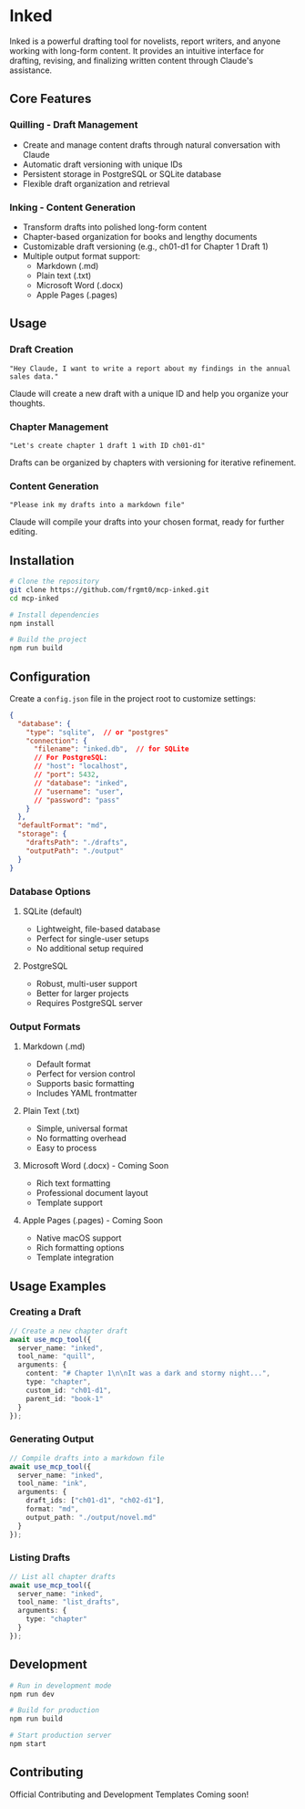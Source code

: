 # Inked

Inked is a powerful drafting tool for novelists, report writers, and anyone working with long-form content. It provides an intuitive interface for drafting, revising, and finalizing written content through Claude's assistance.

## Core Features

### Quilling - Draft Management
- Create and manage content drafts through natural conversation with Claude
- Automatic draft versioning with unique IDs
- Persistent storage in PostgreSQL or SQLite database
- Flexible draft organization and retrieval

### Inking - Content Generation
- Transform drafts into polished long-form content
- Chapter-based organization for books and lengthy documents
- Customizable draft versioning (e.g., ch01-d1 for Chapter 1 Draft 1)
- Multiple output format support:
  - Markdown (.md)
  - Plain text (.txt)
  - Microsoft Word (.docx)
  - Apple Pages (.pages)

## Usage

### Draft Creation
```
"Hey Claude, I want to write a report about my findings in the annual sales data."
```
Claude will create a new draft with a unique ID and help you organize your thoughts.

### Chapter Management
```
"Let's create chapter 1 draft 1 with ID ch01-d1"
```
Drafts can be organized by chapters with versioning for iterative refinement.

### Content Generation
```
"Please ink my drafts into a markdown file"
```
Claude will compile your drafts into your chosen format, ready for further editing.

## Installation

```bash
# Clone the repository
git clone https://github.com/frgmt0/mcp-inked.git
cd mcp-inked

# Install dependencies
npm install

# Build the project
npm run build
```

## Configuration

Create a `config.json` file in the project root to customize settings:

```json
{
  "database": {
    "type": "sqlite",  // or "postgres"
    "connection": {
      "filename": "inked.db",  // for SQLite
      // For PostgreSQL:
      // "host": "localhost",
      // "port": 5432,
      // "database": "inked",
      // "username": "user",
      // "password": "pass"
    }
  },
  "defaultFormat": "md",
  "storage": {
    "draftsPath": "./drafts",
    "outputPath": "./output"
  }
}
```

### Database Options

1. SQLite (default)
   - Lightweight, file-based database
   - Perfect for single-user setups
   - No additional setup required

2. PostgreSQL
   - Robust, multi-user support
   - Better for larger projects
   - Requires PostgreSQL server

### Output Formats

1. Markdown (.md)
   - Default format
   - Perfect for version control
   - Supports basic formatting
   - Includes YAML frontmatter

2. Plain Text (.txt)
   - Simple, universal format
   - No formatting overhead
   - Easy to process

3. Microsoft Word (.docx) - Coming Soon
   - Rich text formatting
   - Professional document layout
   - Template support

4. Apple Pages (.pages) - Coming Soon
   - Native macOS support
   - Rich formatting options
   - Template integration

## Usage Examples

### Creating a Draft

```typescript
// Create a new chapter draft
await use_mcp_tool({
  server_name: "inked",
  tool_name: "quill",
  arguments: {
    content: "# Chapter 1\n\nIt was a dark and stormy night...",
    type: "chapter",
    custom_id: "ch01-d1",
    parent_id: "book-1"
  }
});
```

### Generating Output

```typescript
// Compile drafts into a markdown file
await use_mcp_tool({
  server_name: "inked",
  tool_name: "ink",
  arguments: {
    draft_ids: ["ch01-d1", "ch02-d1"],
    format: "md",
    output_path: "./output/novel.md"
  }
});
```

### Listing Drafts

```typescript
// List all chapter drafts
await use_mcp_tool({
  server_name: "inked",
  tool_name: "list_drafts",
  arguments: {
    type: "chapter"
  }
});
```

## Development

```bash
# Run in development mode
npm run dev

# Build for production
npm run build

# Start production server
npm start
```

## Contributing

Official Contributing and Development Templates Coming soon!
